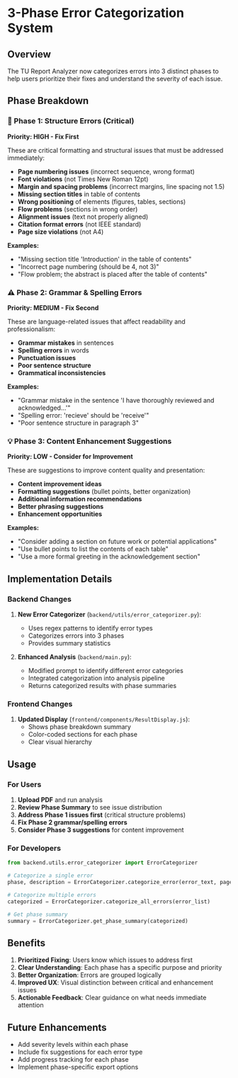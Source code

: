 # 3-Phase Error Categorization System

## Overview

The TU Report Analyzer now categorizes errors into 3 distinct phases to help users prioritize their fixes and understand the severity of each issue.

## Phase Breakdown

### 🚨 Phase 1: Structure Errors (Critical)
**Priority: HIGH - Fix First**

These are critical formatting and structural issues that must be addressed immediately:

- **Page numbering issues** (incorrect sequence, wrong format)
- **Font violations** (not Times New Roman 12pt)
- **Margin and spacing problems** (incorrect margins, line spacing not 1.5)
- **Missing section titles** in table of contents
- **Wrong positioning** of elements (figures, tables, sections)
- **Flow problems** (sections in wrong order)
- **Alignment issues** (text not properly aligned)
- **Citation format errors** (not IEEE standard)
- **Page size violations** (not A4)

**Examples:**
- "Missing section title 'Introduction' in the table of contents"
- "Incorrect page numbering (should be 4, not 3)"
- "Flow problem; the abstract is placed after the table of contents"

### ⚠️ Phase 2: Grammar & Spelling Errors
**Priority: MEDIUM - Fix Second**

These are language-related issues that affect readability and professionalism:

- **Grammar mistakes** in sentences
- **Spelling errors** in words
- **Punctuation issues**
- **Poor sentence structure**
- **Grammatical inconsistencies**

**Examples:**
- "Grammar mistake in the sentence 'I have thoroughly reviewed and acknowledged...'"
- "Spelling error: 'recieve' should be 'receive'"
- "Poor sentence structure in paragraph 3"

### 💡 Phase 3: Content Enhancement Suggestions
**Priority: LOW - Consider for Improvement**

These are suggestions to improve content quality and presentation:

- **Content improvement ideas**
- **Formatting suggestions** (bullet points, better organization)
- **Additional information recommendations**
- **Better phrasing suggestions**
- **Enhancement opportunities**

**Examples:**
- "Consider adding a section on future work or potential applications"
- "Use bullet points to list the contents of each table"
- "Use a more formal greeting in the acknowledgement section"

## Implementation Details

### Backend Changes

1. **New Error Categorizer** (`backend/utils/error_categorizer.py`):
   - Uses regex patterns to identify error types
   - Categorizes errors into 3 phases
   - Provides summary statistics

2. **Enhanced Analysis** (`backend/main.py`):
   - Modified prompt to identify different error categories
   - Integrated categorization into analysis pipeline
   - Returns categorized results with phase summaries

### Frontend Changes

1. **Updated Display** (`frontend/components/ResultDisplay.js`):
   - Shows phase breakdown summary
   - Color-coded sections for each phase
   - Clear visual hierarchy

## Usage

### For Users

1. **Upload PDF** and run analysis
2. **Review Phase Summary** to see issue distribution
3. **Address Phase 1 issues first** (critical structure problems)
4. **Fix Phase 2 grammar/spelling errors**
5. **Consider Phase 3 suggestions** for content improvement

### For Developers

```python
from backend.utils.error_categorizer import ErrorCategorizer

# Categorize a single error
phase, description = ErrorCategorizer.categorize_error(error_text, page_number)

# Categorize multiple errors
categorized = ErrorCategorizer.categorize_all_errors(error_list)

# Get phase summary
summary = ErrorCategorizer.get_phase_summary(categorized)
```

## Benefits

1. **Prioritized Fixing**: Users know which issues to address first
2. **Clear Understanding**: Each phase has a specific purpose and priority
3. **Better Organization**: Errors are grouped logically
4. **Improved UX**: Visual distinction between critical and enhancement issues
5. **Actionable Feedback**: Clear guidance on what needs immediate attention

## Future Enhancements

- Add severity levels within each phase
- Include fix suggestions for each error type
- Add progress tracking for each phase
- Implement phase-specific export options
